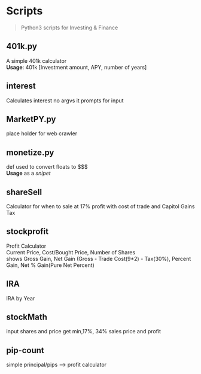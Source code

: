 # Scripts

> Python3 scripts for Investing & Finance

## 401k.py

A simple 401k calculator  
**Usage**: 401k [Investment amount, APY, number of years]

## interest

Calculates interest
no argvs it prompts for input

## MarketPY.py

place holder for web crawler

## monetize.py

def used to convert floats to $$$  
**Usage** as a _snipet_

## shareSell

Calculator for when to sale at 17% profit
with cost of trade and Capitol Gains Tax

## stockprofit

Profit Calculator  
Current Price, Cost/Bought Price, Number of Shares  
shows Gross Gain, Net Gain (Gross - Trade Cost(9\*2) - Tax(30%), Percent Gain, Net % Gain(Pure Net Percent)

## IRA

IRA by Year

## stockMath

input shares and price get min,17%, 34% sales price and profit

## pip-count

simple principal/pips --> profit calculator
